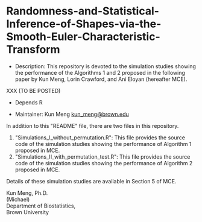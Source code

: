 # Randomness-and-Statistical-Inference-of-Shapes-via-the-Smooth-Euler-Characteristic-Transform

* Description: This repository is devoted to the simulation studies showing the performance of the Algorithms 1 and 2 proposed in the following paper by Kun Meng, Lorin Crawford, and Ani Eloyan (hereafter MCE).

XXX (TO BE POSTED)

* Depends R 

* Maintainer: Kun Meng <kun_meng@brown.edu> 

In addition to this "README" file, there are two files in this repository.

1. "Simulations_I_without_permutation.R": This file provides the source code of the simulation studies showing the performance of Algorithm 1 proposed in MCE. 
2. "Simulations_II_with_permutation_test.R": This file provides the source code of the simulation studies showing the performance of Algorithm 2 proposed in MCE. 

Details of these simulation studies are available in Section 5 of MCE. 


Kun Meng, Ph.D. \
(Michael) \
Department of Biostatistics, \
Brown University
